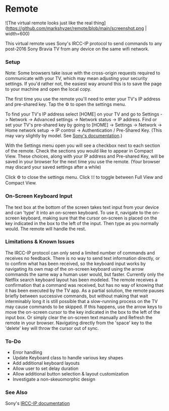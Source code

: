 # Remote
![The virtual remote looks just like the real thing](https://github.com/markshyzer/remote/blob/main/screenshot.png | width=600)

This virtual remote uses Sony's IRCC-IP protocol to send commands to any post-2016 Sony Bravia TV from any device on the same wifi network.

### Setup

Note: Some browsers take issue with the cross-origin requests required to communicate with your TV, which may mean adjusting your security settings. If you'd rather not, the easiest way around this is to save the page to your machine and open the local copy.

The first time you use the remote you'll need to enter your TV's IP address and pre-shared key. Tap the &#9881; to open the settings menu. 

To find your TV's IP address select [HOME] on your TV and go to Settings -> Network -> Advanced settings -> Network status -> IP address. Find or set your TV's pre-shared key by going to [HOME] -> Settings -> Network -> Home network setup -> IP control -> Authentication / Pre-Shared Key. (This may vary slightly by model. See [Sony's documentation](https://pro-bravia.sony.net/develop/integrate/ip-control/index.html#ip-control-authentication).)

With the Settings menu open you will see a checkbox next to each section of the remote. Check the sections you would like to appear in Compact View. These choices, along with your IP address and Pre-shared Key, will be saved in your browser for the next time you use the remote. (Your browser may discard your saved settings after a while)

Click &#9881; to close the settings menu. Click &#8286;&#8285;&#8286; to toggle between Full View and Compact View.

### On-Screen Keyboard Input

The text box at the bottom of the screen takes text input from your device and can 'type' it into an on-screen keyboard. To use it, navigate to the on-screen keyboard, making sure that the cursor on-screen is placed on the key indicated in the box to the left of the input. Then type as you normally would. The remote will handle the rest.

### Limitations & Known Issues
The IRCC-IP protocol can only send a limited number of commands and receives no feedback. There is no way to send text information directly, or to confirm what has been received, so the keyboard input works by navigating its own map of the on-screen keyboard using the arrow commands the same way a human user would, but faster. 
Currently only the Netflix search keyboard layout has been modeled.
The remote receives a confirmation that a command was received, but has no way of knowing that it has been executed by the TV app. As a partial solution, the remote pauses briefly between successive commands, but without making that wait interminably long it is still possible that a slow-running process on the TV may cause commands to be skipped. If this happens, use the arrow keys to move the on-screen cursor to the key indicated in the box to the left of the input box. Or simply clear the on-screen text manually and Refresh the remote in your browser.
Navigating directly from the 'space' key to the 'delete' key will throw the cursor out of sync.

### To-Do
- Error handling
- Update Keyboard class to handle various key shapes
- Add additional keyboard layouts
- Allow user to set delay duration
- Allow additional button selection & layout customization
- Investigate a non-skeuomorphic design

### See Also
Sony's [IRCC-IP documentation](https://pro-bravia.sony.net/develop/integrate/ircc-ip/overview/index.html)


